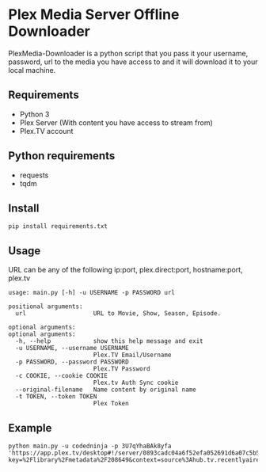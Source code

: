 # Plex Media Server Offline Downloader

PlexMedia-Downloader is a python script that you pass it your username, password, url to the media you have access to and it will download it to your local machine.

## Requirements

- Python 3
- Plex Server (With content you have access to stream from)
- Plex.TV account

## Python requirements

- requests
- tqdm

## Install

```
pip install requirements.txt
```

## Usage

URL can be any of the following ip:port, plex.direct:port, hostname:port, plex.tv

```
usage: main.py [-h] -u USERNAME -p PASSWORD url

positional arguments:
  url                   URL to Movie, Show, Season, Episode.

optional arguments:
optional arguments:
  -h, --help            show this help message and exit
  -u USERNAME, --username USERNAME
                        Plex.TV Email/Username
  -p PASSWORD, --password PASSWORD
                        Plex.TV Password
  -c COOKIE, --cookie COOKIE
                        Plex.tv Auth Sync cookie
  --original-filename   Name content by original name
  -t TOKEN, --token TOKEN
                        Plex Token
```

## Example

```
python main.py -u codedninja -p 3U7qYhaBAk8yfa 'https://app.plex.tv/desktop#!/server/0893cadc04a6f52efa052691d6a07c5b54890ca1/details?key=%2Flibrary%2Fmetadata%2F208649&context=source%3Ahub.tv.recentlyaired'
```
